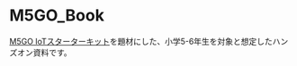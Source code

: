 # M5GO_Book

[M5GO IoTスターターキット](https://www.switch-science.com/catalog/3875/)を題材にした、小学5-6年生を対象と想定したハンズオン資料です。

